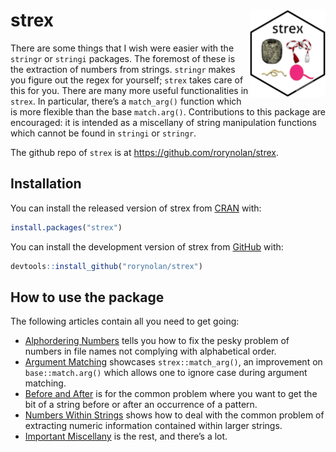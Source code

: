 
<!-- README.md is generated from README.Rmd. Please edit that file -->

# strex <img src="man/figures/logo.png" align="right" height=140/>

There are some things that I wish were easier with the `stringr` or
`stringi` packages. The foremost of these is the extraction of numbers
from strings. `stringr` makes you figure out the regex for yourself;
`strex` takes care of this for you. There are many more useful
functionalities in `strex`. In particular, there’s a `match_arg()`
function which is more flexible than the base `match.arg()`.
Contributions to this package are encouraged: it is intended as a
miscellany of string manipulation functions which cannot be found in
`stringi` or `stringr`.

The github repo of `strex` is at <https://github.com/rorynolan/strex>.

## Installation

You can install the released version of strex from
[CRAN](https://CRAN.R-project.org) with:

``` r
install.packages("strex")
```

You can install the development version of strex from
[GitHub](https://github.com/rorynolan/strex/) with:

``` r
devtools::install_github("rorynolan/strex")
```

## How to use the package

The following articles contain all you need to get going:

  - [Alphordering
    Numbers](https://rorynolan.github.io/strex/articles/alphordering-numbers.html)
    tells you how to fix the pesky problem of numbers in file names not
    complying with alphabetical order.
  - [Argument
    Matching](https://rorynolan.github.io/strex/articles/argument-matching.html)
    showcases `strex::match_arg()`, an improvement on
    `base::match.arg()` which allows one to ignore case during argument
    matching.
  - [Before and
    After](https://rorynolan.github.io/strex/articles/before-and-after.html)
    is for the common problem where you want to get the bit of a string
    before or after an occurrence of a pattern.
  - [Numbers Within
    Strings](https://rorynolan.github.io/strex/articles/numbers-in-strings.html)
    shows how to deal with the common problem of extracting numeric
    information contained within larger strings.
  - [Important
    Miscellany](https://rorynolan.github.io/strex/articles/important-miscellany.html)
    is the rest, and there’s a lot.
